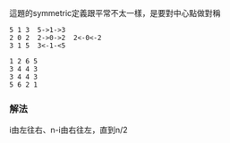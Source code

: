 這題的symmetric定義跟平常不太一樣，是要對中心點做對稱
```
5 1 3  5->1->3
2 0 2  2->0->2  2<-0<-2
3 1 5  3<-1-<5
```
```
1 2 6 5
3 4 4 3
3 4 4 3
5 6 2 1
```
### 解法 
i由左往右、n-i由右往左，直到n/2

